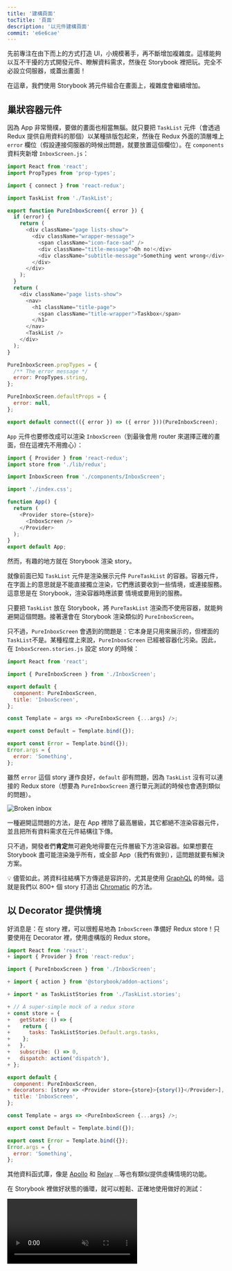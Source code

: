 ```yaml
---
title: '建構頁面'
tocTitle: '頁面'
description: '以元件建構頁面'
commit: 'e6e6cae'
---
```


先前專注在由下而上的方式打造 UI，小規模著手，再不斷增加複雜度。這樣能夠以互不干擾的方式開發元件、瞭解資料需求，然後在 Storybook 裡把玩。完全不必設立伺服器，或蓋出畫面！

在這章，我們使用 Storybook 將元件組合在畫面上，複雜度會繼續增加。

## 巢狀容器元件

因為 App 非常簡樸，要做的畫面也相當無腦。就只要把 `TaskList` 元件（會透過 Redux 提供自用資料的那個）以某種排版包起來，然後在 Redux 外面的頂層堆上 `error` 欄位（假設連接伺服器的時候出問題，就要放置這個欄位）。在 `components` 資料夾新增 `InboxScreen.js`：

```js:title=src/components/InboxScreen.js
import React from 'react';
import PropTypes from 'prop-types';

import { connect } from 'react-redux';

import TaskList from './TaskList';

export function PureInboxScreen({ error }) {
  if (error) {
    return (
      <div className="page lists-show">
        <div className="wrapper-message">
          <span className="icon-face-sad" />
          <div className="title-message">Oh no!</div>
          <div className="subtitle-message">Something went wrong</div>
        </div>
      </div>
    );
  }
  return (
    <div className="page lists-show">
      <nav>
        <h1 className="title-page">
          <span className="title-wrapper">Taskbox</span>
        </h1>
      </nav>
      <TaskList />
    </div>
  );
}

PureInboxScreen.propTypes = {
  /** The error message */
  error: PropTypes.string,
};

PureInboxScreen.defaultProps = {
  error: null,
};

export default connect(({ error }) => ({ error }))(PureInboxScreen);
```

`App` 元件也要修改成可以渲染 `InboxScreen`（到最後會用 router 來選擇正確的畫面，但在這裡先不用擔心）：

```js:title=src/App.js
import { Provider } from 'react-redux';
import store from './lib/redux';

import InboxScreen from './components/InboxScreen';

import './index.css';

function App() {
  return (
    <Provider store={store}>
      <InboxScreen />
    </Provider>
  );
}
export default App;
```

然而，有趣的地方就在 Storybook 渲染 story。

就像前面已知 `TaskList` 元件是渲染展示元件 `PureTaskList` 的容器。容器元件，在字面上的意思就是不能直接獨立渲染，它們應該要收到一些情境，或連接服務。這意思是在 Storybook，渲染容器時應該要 情境或要用到的服務。

只要把 `TaskList` 放在 Storybook，將 `PureTaskList` 渲染而不使用容器，就能夠避開這個問題。接著還會在 Storybook 渲染類似的 `PureInboxScreen`。

只不過，`PureInboxScreen` 會遇到的問題是：它本身是只用來展示的，但裡面的 `TaskList`不是。某種程度上來說，`PureInboxScreen` 已經被容器化污染。因此，在 `InboxScreen.stories.js` 設定 story 的時候：

```js:title=src/components/InboxScreen.stories.js
import React from 'react';

import { PureInboxScreen } from './InboxScreen';

export default {
  component: PureInboxScreen,
  title: 'InboxScreen',
};

const Template = args => <PureInboxScreen {...args} />;

export const Default = Template.bind({});

export const Error = Template.bind({});
Error.args = {
  error: 'Something',
};
```

雖然 `error` 這個 story 運作良好，`default` 卻有問題，因為 `TaskList` 沒有可以連接的 Redux store（想要為 `PureInboxScreen` 進行單元測試的時候也會遇到類似的問題）。

![Broken inbox](/intro-to-storybook/broken-inboxscreen.png)

一種避開這問題的方法，是在 App 裡除了最高層級，其它都絕不渲染容器元件，並且把所有資料需求在元件結構往下傳。

只不過，開發者們**肯定**無可避免地得要在元件層級下方渲染容器。如果想要在 Storybook 盡可能渲染幾乎所有，或全部 App（我們有做到），這問題就要有解決方案。

<div class="aside">
💡 儘管如此，將資料往結構下方傳遞是容許的，尤其是使用 <a href="http://graphql.org/">GraphQL</a> 的時候。這就是我們以 800+ 個 story 打造出 <a href="https://www.chromatic.com">Chromatic</a> 的方法。
</div>

## 以 Decorator 提供情境

好消息是：在 story 裡，可以很輕易地為 `InboxScreen` 準備好 Redux store！只要使用在 Decorator 裡，使用虛構版的 Redux store。

```diff:title=src/components/InboxScreen.stories.js
import React from 'react';
+ import { Provider } from 'react-redux';

import { PureInboxScreen } from './InboxScreen';

+ import { action } from '@storybook/addon-actions';

+ import * as TaskListStories from './TaskList.stories';

+ // A super-simple mock of a redux store
+ const store = {
+   getState: () => {
+    return {
+      tasks: TaskListStories.Default.args.tasks,
+    };
+   },
+   subscribe: () => 0,
+   dispatch: action('dispatch'),
+ };

export default {
  component: PureInboxScreen,
+ decorators: [story => <Provider store={store}>{story()}</Provider>],
  title: 'InboxScreen',
};

const Template = args => <PureInboxScreen {...args} />;

export const Default = Template.bind({});

export const Error = Template.bind({});
Error.args = {
  error: 'Something',
};
```

其他資料函式庫，像是 [Apollo](https://www.npmjs.com/package/apollo-storybook-decorator) 和 [Relay](https://github.com/orta/react-storybooks-relay-container) …等也有類似提供虛構情境的功能。

在 Storybook 裡做好狀態的循環，就可以輕鬆、正確地使用做好的測試：

<video autoPlay muted playsInline loop >

  <source
    src="/intro-to-storybook/finished-inboxscreen-states-6-0.mp4"
    type="video/mp4"
  />
</video>

## 元件驅動開發

我們從最底層的 `Task` 開始，進展到 `TaskList`，現在已經是一整個畫面的 UI。`InboxScreen` 容納巢狀容器元件，還有對應的 story。

<video autoPlay muted playsInline loop style="width:480px; height:auto; margin: 0 auto;">
  <source
    src="/intro-to-storybook/component-driven-development-optimized.mp4"
    type="video/mp4"
  />
</video>

[**元件驅動開發**](https://www.componentdriven.org/)能夠隨著元件結構往上疊加，讓複雜度逐漸擴張。各種好處可以帶來更專注的開發流程、涵蓋所有可能的 UI 排列。簡單來說，CDD 有助於打造更高品質且更複雜的使用者介面。

還沒有搞定。UI 打造出來之前，工作都不算結束。還要確保隨著時間，仍保持可用狀態。

<div class="aside">
💡 別忘了在 git 提交改好的東西！
</div>
